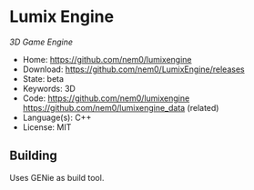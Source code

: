 # Lumix Engine

_3D Game Engine_

- Home: https://github.com/nem0/lumixengine
- Download: https://github.com/nem0/LumixEngine/releases
- State: beta
- Keywords: 3D
- Code: https://github.com/nem0/lumixengine https://github.com/nem0/lumixengine_data (related)
- Language(s): C++
- License: MIT

## Building

Uses GENie as build tool.

